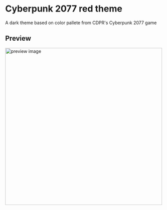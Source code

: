 # Cyberpunk 2077 red theme

A dark theme based on color pallete from CDPR's Cyberpunk 2077 game

## Preview

<img src="https://imgur.com/a/lmvGRGP" alt="preview image" width="500"/>
